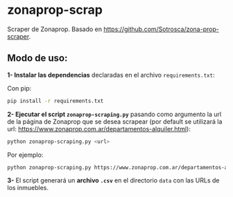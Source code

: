 # zonaprop-scrap

Scraper de Zonaprop. Basado en https://github.com/Sotrosca/zona-prop-scraper.

## Modo de uso:

**1- Instalar las dependencias** declaradas en el archivo `requirements.txt`:

Con pip:

```bash
pip install -r requirements.txt
```

**2- Ejecutar el script `zonaprop-scraping.py`** pasando como argumento la url de la página de Zonaprop que se desea scrapear (por default se utilizará la url: https://www.zonaprop.com.ar/departamentos-alquiler.html):

```bash
python zonaprop-scraping.py <url>
```

Por ejemplo:

```bash
python zonaprop-scraping.py https://www.zonaprop.com.ar/departamentos-alquiler.html
```

**3-** El script generará un **archivo `.csv`** en el directorio `data` con las URLs de los inmuebles.
